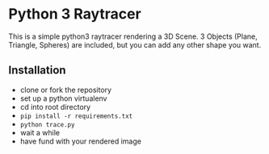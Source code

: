 # Python 3 Raytracer

This is a simple python3 raytracer rendering a 3D Scene. 3 Objects (Plane, Triangle, Spheres) are included, but you can add any other shape you want.


## Installation

- clone or fork the repository
- set up a python virtualenv
- cd into root directory
- `pip install -r requirements.txt`
- `python trace.py`
- wait a while
- have fund with your rendered image